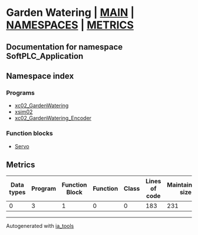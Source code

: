 # Garden Watering | [MAIN] | [NAMESPACES] | [METRICS]  

## Documentation for namespace SoftPLC_Application  

## Namespace index  


### Programs  

- [xc02_GardenWatering](prg/xc02_GardenWatering_st.md)  
- [xsim02](prg/xsim02_st.md)  
- [xc02_GardenWatering_Encoder](prg/xc02_GardenWatering_Encoder_st.md)  


### Function blocks  

- [Servo](fb/Servo_st.md)  




## Metrics  

| Data types | Program | Function Block | Function | Class | Lines of code | Maintainable size |
| ---------- | ------- | -------------- | -------- | ------| ------------- | ----------------- |
 0 | 3 | 1 | 0 | 0 | 183 | 231 |  

 ---
Autogenerated with [ia_tools](https://github.com/tkucic/ia_tools)  

[MAIN]: ../../../index_st.md
[NAMESPACES]: ../nsList_st.md
[METRICS]: ../../metrics_st.md
